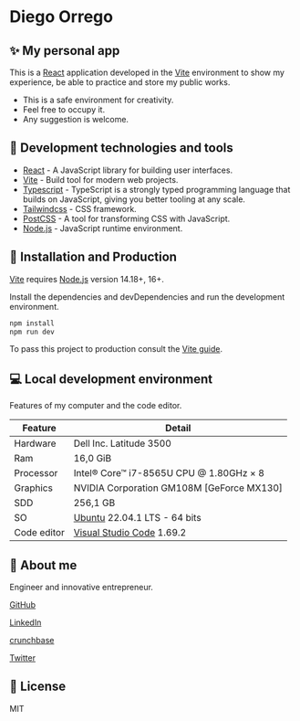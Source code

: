 # Diego Orrego

## :sparkles: My personal app

This is a [React](https://es.reactjs.org/) application developed in the [Vite](https://vitejs.dev/) environment to show my experience, be able to practice and store my public works.

- This is a safe environment for creativity.
- Feel free to occupy it.
- Any suggestion is welcome.

## :wrench: Development technologies and tools

- [React](https://reactjs.org/) - A JavaScript library for building user interfaces.
- [Vite](https://main.vitejs.dev/) - Build tool for modern web projects.
- [Typescript](https://www.typescriptlang.org/) - TypeScript is a strongly typed programming language that builds on JavaScript, giving you better tooling at any scale.
- [Tailwindcss](https://tailwindcss.com/) - CSS framework.
- [PostCSS](https://postcss.org/) - A tool for transforming CSS with JavaScript.
- [Node.js](https://nodejs.org/) - JavaScript runtime environment.

## :rocket: Installation and Production

[Vite](https://main.vitejs.dev/guide/#scaffolding-your-first-vite-project) requires [Node.js](https://nodejs.org/) version 14.18+, 16+.

Install the dependencies and devDependencies and run the development environment.

```sh
npm install
npm run dev
```

To pass this project to production consult the [Vite guide](https://main.vitejs.dev/guide/build.html).

## :computer: Local development environment

Features of my computer and the code editor.

| Feature     | Detail                                                      |
| ----------- | ----------------------------------------------------------- |
| Hardware    | Dell Inc. Latitude 3500                                     |
| Ram         | 16,0 GiB                                                    |
| Processor   | Intel® Core™ i7-8565U CPU @ 1.80GHz × 8                     |
| Graphics    | NVIDIA Corporation GM108M [GeForce MX130]                   |
| SDD         | 256,1 GB                                                    |
| SO          | [Ubuntu](https://ubuntu.com/) 22.04.1 LTS - 64 bits         |
| Code editor | [Visual Studio Code](https://code.visualstudio.com/) 1.69.2 |

## :tomato: About me

Engineer and innovative entrepreneur.

[GitHub](https://github.com/diorrego)

[LinkedIn](https://www.linkedin.com/in/diorrego/)

[crunchbase](https://www.crunchbase.com/person/diego-orrego)

[Twitter](https://twitter.com/diorrego)

## :page_facing_up: License

MIT
